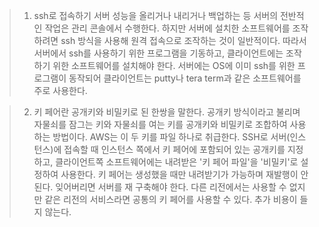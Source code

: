 >1. ssh로 접속하기
>	서버 성능을 올리거나 내리거나 백업하는 등 서버의 전반적인 작업은 관리 콘솔에서 수행한다. 하지만 서버에 설치한 소프트웨어를 조작하려면 ssh 방식을 사용해 원격 접속으로 조작하는 것이 일반적이다. 
>	따라서 서버에서 ssh를 사용하기 위한 프로그램을 기동하고, 클라이언트에는 조작하기 위한 소프트웨어를 설치해야 한다. 서버에는 OS에 이미 ssh를 위한 프로그램이 동작되어 클라이언트는 putty나 tera term과 같은 소프트웨어를 주로 사용한다. 

>2. 키 페어란
>	공개키와 비밀키로 된 한쌍을 말한다. 공개키 방식이라고 불리며 자물쇠를 잠그는 키와 자물쇠를 여는 키를 공개키와 비밀키로 조합하여 사용하는 방법이다. AWS는 이 두 키를 파일 하나로 취급한다. 
>	SSH로 서버(인스턴스)에 접속할 때 인스턴스 쪽에서 키 페어에 포함되어 있는 공개키를 지정하고, 클라이언트쪽 소프트웨어에는 내려받은 '키 페어 파일'을 '비밀키'로 설정하여 사용한다. 키 페어는 생성했을 때만 내려받기가 가능하며 재발행이 안된다. 잊어버리면 서버를 재 구축해야 한다. 
>	다른 리전에서는 사용할 수 없지만 같은 리전의 서비스라면 공통의 키 페어를 사용할 수 있다. 추가 비용이 들지 않는다. 